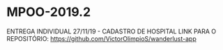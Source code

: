 # MPOO-2019.2

ENTREGA INDIVIDUAL 27/11/19 - CADASTRO DE HOSPITAL
LINK PARA O REPOSITÓRIO: https://github.com/VictorOlimpioS/wanderlust-app
